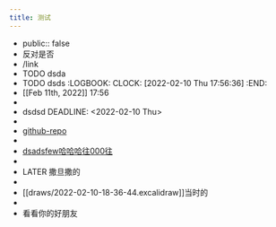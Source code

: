 ```yaml
---
title: 测试
---
```


- public:: false
- 反对是否
- /link
- TODO dsda
- TODO dsds
  :LOGBOOK:
  CLOCK: [2022-02-10 Thu 17:56:36]
  :END:
- [[Feb 11th, 2022]] 17:56
-
- dsdsd
  DEADLINE: <2022-02-10 Thu>
-
- [github-repo](https://github.com/yuexl/Logseq-Note)
-
- <ins>dsadsfew哈哈哈往000往</ins>
-
- LATER 撒旦撒的
-
- [[draws/2022-02-10-18-36-44.excalidraw]]当时的
-
- 看看你的好朋友
